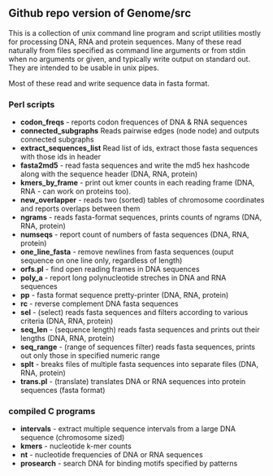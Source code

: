 
## Github repo version of Genome/src 

This is a collection of unix command line program and script utilities mostly for processing DNA, RNA and protein sequences.  Many of these read naturally from files specified as command line arguments or from stdin when no arguments or given, and typically write output on standard out.   They are intended to be usable in unix pipes.   

Most of these read and write sequence data in fasta format.

### Perl scripts

* **codon_freqs** - reports codon frequences of DNA & RNA sequences
* **connected_subgraphs** Reads pairwise edges (node node) and outputs connected subgraphs
* **extract_sequences_list** Read list of ids, extract those fasta sequences with those ids in header
* **fasta2md5** - read fasta sequences and write the md5 hex hashcode along with the sequence header (DNA, RNA, protein)
* **kmers_by_frame** - print out kmer counts in each reading frame (DNA, RNA - can work on proteins too).
* **new_overlapper** - reads two (sorted) tables of chromosome coordinates and reports overlaps between them
* **ngrams** - reads fasta-format sequences, prints counts of ngrams (DNA, RNA, protein)
* **numseqs** - report count of numbers of fasta sequences (DNA, RNA, protein)
* **one_line_fasta** - remove newlines from fasta sequences (ouput sequence on one line only, regardless of length)
* **orfs.pl** - find open reading frames in DNA sequences
* **poly_a** - report long polynucleotide streches in DNA and RNA sequences
* **pp** - fasta format sequence pretty-printer (DNA, RNA, protein)
* **rc** - reverse complement DNA fasta sequences
* **sel**   - (select) reads fasta sequences and filters according to various criteria (DNA, RNA, protein)
* **seq_len** - (sequence length) reads fasta sequences and prints out their lengths (DNA, RNA, protein)
* **seq_range** - (range of sequences filter) reads fasta sequences, prints out only those in specified numeric range  
* **splt** - breaks files of multiple fasta sequences into separate files (DNA, RNA, protein)
* **trans.pl** - (translate) translates DNA or RNA sequences into protein sequences (fasta format)

### compiled C programs

* **intervals** - extract multiple sequence intervals from a large DNA sequence (chromosome sized)
* **kmers** - nucleotide k-mer counts
* **nt** - nucleotide frequencies of DNA or RNA sequences
* **prosearch** - search DNA for binding motifs specified by patterns

